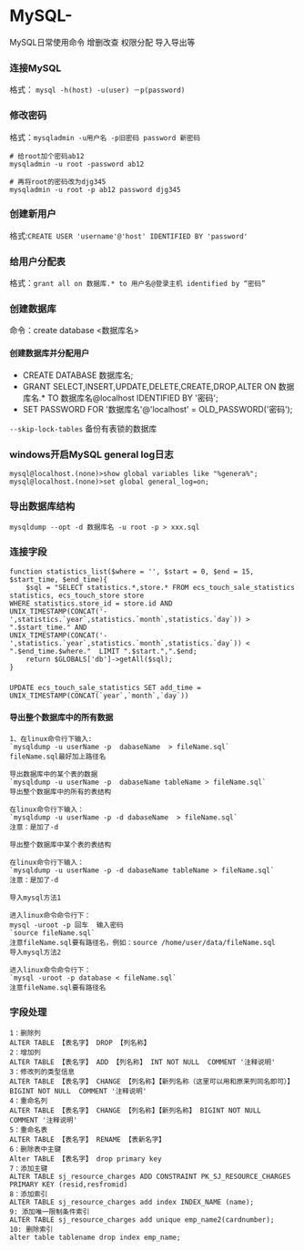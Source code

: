 # MySQL-
MySQL日常使用命令  增删改查 权限分配 导入导出等

### 连接MySQL
格式： `mysql -h(host) -u(user) －p(password)`

### 修改密码
格式：`mysqladmin -u用户名 -p旧密码 password 新密码`
```shell
# 给root加个密码ab12
mysqladmin -u root -password ab12

# 再将root的密码改为djg345
mysqladmin -u root -p ab12 password djg345
```
### 创建新用户
格式:`CREATE USER 'username'@'host' IDENTIFIED BY 'password'`
### 给用户分配表
格式：`grant all on 数据库.* to 用户名@登录主机 identified by “密码”`

### 创建数据库
命令：create database <数据库名>
#### 创建数据库并分配用户
 - CREATE DATABASE 数据库名;
 - GRANT SELECT,INSERT,UPDATE,DELETE,CREATE,DROP,ALTER ON 数据库名.* TO 数据库名@localhost IDENTIFIED BY '密码';
 - SET PASSWORD FOR '数据库名'@'localhost' = OLD_PASSWORD('密码');
 
`--skip-lock-tables` 备份有表锁的数据库

### windows开启MySQL general log日志
```shell
mysql@localhost.(none)>show global variables like "%genera%";
mysql@localhost.(none)>set global general_log=on;
```
### 导出数据库结构
```shell
mysqldump --opt -d 数据库名 -u root -p > xxx.sql
```

### 连接字段
```
function statistics_list($where = '', $start = 0, $end = 15, $start_time, $end_time){
    $sql = "SELECT statistics.*,store.* FROM ecs_touch_sale_statistics statistics, ecs_touch_store store 
WHERE statistics.store_id = store.id AND 
UNIX_TIMESTAMP(CONCAT('-',statistics.`year`,statistics.`month`,statistics.`day`)) > ".$start_time." AND 
UNIX_TIMESTAMP(CONCAT('-',statistics.`year`,statistics.`month`,statistics.`day`)) < ".$end_time.$where."  LIMIT ".$start.",".$end;
    return $GLOBALS['db']->getAll($sql);
}
```
### 
```
UPDATE ecs_touch_sale_statistics SET add_time = UNIX_TIMESTAMP(CONCAT(`year`,`month`,`day`))
```

#### 导出整个数据库中的所有数据
```mysql
1、在linux命令行下输入:
`mysqldump -u userName -p  dabaseName  > fileName.sql`
fileName.sql最好加上路径名

导出数据库中的某个表的数据
`mysqldump -u userName -p  dabaseName tableName > fileName.sql`
导出整个数据库中的所有的表结构

在linux命令行下输入：
`mysqldump -u userName -p -d dabaseName  > fileName.sql`
注意：是加了-d 

导出整个数据库中某个表的表结构

在linux命令行下输入：
`mysqldump -u userName -p -d dabaseName tableName > fileName.sql`
注意：是加了-d

导入mysql方法1

进入linux命令命令行下：
mysql -uroot -p 回车  输入密码
`source fileName.sql`
注意fileName.sql要有路径名，例如：source /home/user/data/fileName.sql
导入mysql方法2

进入linux命令命令行下：
`mysql -uroot -p database < fileName.sql`
注意fileName.sql要有路径名
```

### 字段处理
```mysql
1：删除列
ALTER TABLE 【表名字】 DROP 【列名称】
2：增加列
ALTER TABLE 【表名字】 ADD 【列名称】 INT NOT NULL  COMMENT '注释说明'
3：修改列的类型信息
ALTER TABLE 【表名字】 CHANGE 【列名称】【新列名称（这里可以用和原来列同名即可）】 BIGINT NOT NULL  COMMENT '注释说明'
4：重命名列
ALTER TABLE 【表名字】 CHANGE 【列名称】【新列名称】 BIGINT NOT NULL  COMMENT '注释说明'
5：重命名表
ALTER TABLE 【表名字】 RENAME 【表新名字】
6：删除表中主键
Alter TABLE 【表名字】 drop primary key
7：添加主键
ALTER TABLE sj_resource_charges ADD CONSTRAINT PK_SJ_RESOURCE_CHARGES PRIMARY KEY (resid,resfromid)
8：添加索引
ALTER TABLE sj_resource_charges add index INDEX_NAME (name);
9: 添加唯一限制条件索引
ALTER TABLE sj_resource_charges add unique emp_name2(cardnumber);
10: 删除索引
alter table tablename drop index emp_name;
```

